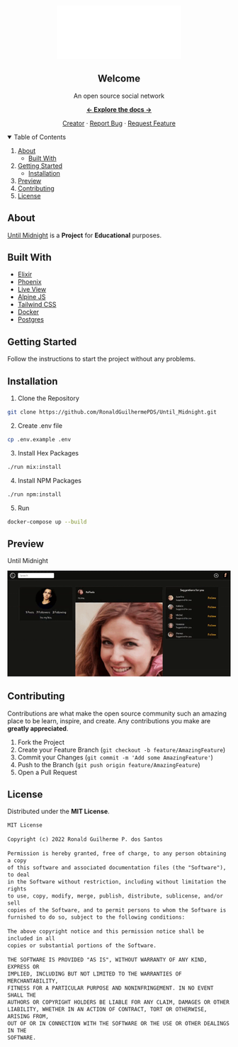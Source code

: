 <p align="center">

<a href="https://github.com/RonaldGuilhermePDS/Until_Midnight">

<p align="center">
<img src="./priv/static/images/logo.svg" alt="Elixir-Logo" width="280" height="120">
</p>
</a>

<h2 align="center">Welcome</h2>

<p align="center">
An open source social network
</p>

<p align="center"><a href="https://github.com/RonaldGuilhermePDS/Until_Midnight/find/master"><strong><- Explore the docs -></strong></a></p>

<p align="center">
<a href="https://github.com/RonaldGuilhermePDS">Creator</a>
·
<a href="https://github.com/RonaldGuilhermePDS/Until_Midnight/issues">Report Bug</a>
·
<a href="https://github.com/RonaldGuilhermePDS/Until_Midnight/pulls">Request Feature</a>
</p>

<details open="open">
<summary>Table of Contents</summary>
<ol>

<li>
<a href="#about">About</a>
<ul><li><a href="#built-with">Built With</a></li></ul>
</li>
<li>
<a href="#getting-started">Getting Started</a>
<ul><li><a href="#installation">Installation</a></li></ul>
</li>
<li><a href="#preview">Preview</a></li>
<li><a href="#contributing">Contributing</a></li>
<li><a href="#license">License</a></li>
</ol>
</details>

## About

<a href="https://github.com/RonaldGuilhermePDS/Until_Midnight">Until Midnight</a> is a **Project** for **Educational** purposes.

## Built With

* [Elixir](https://elixir-lang.org)
* [Phoenix](https://phoenixframework.org)
* [Live View](https://hexdocs.pm/phoenix_live_view/Phoenix.LiveView.html)
* [Alpine JS](https://alpinejs.dev)
* [Tailwind CSS](https://tailwindcss.com)
* [Docker](https://www.docker.com)
* [Postgres](https://www.postgresql.org)

## Getting Started

Follow the instructions to start the project without any problems.

## Installation

1. Clone the Repository
```sh
git clone https://github.com/RonaldGuilhermePDS/Until_Midnight.git
```
2. Create .env file
```sh
cp .env.example .env
```

3. Install Hex Packages
```sh
./run mix:install
```
4. Install NPM Packages
```sh
./run npm:install
```
5. Run
```sh
docker-compose up --build
```

## Preview

Until Midnight

<img src="./Demo.gif" />

## Contributing

Contributions are what make the open source community such an amazing place to be learn, inspire, and create. Any contributions you make are **greatly appreciated**.

1. Fork the Project
2. Create your Feature Branch (`git checkout -b feature/AmazingFeature`)
3. Commit your Changes (`git commit -m 'Add some AmazingFeature'`)
4. Push to the Branch (`git push origin feature/AmazingFeature`)
5. Open a Pull Request

## License

Distributed under the **MIT License**.

```LICENSE
MIT License

Copyright (c) 2022 Ronald Guilherme P. dos Santos

Permission is hereby granted, free of charge, to any person obtaining a copy
of this software and associated documentation files (the "Software"), to deal
in the Software without restriction, including without limitation the rights
to use, copy, modify, merge, publish, distribute, sublicense, and/or sell
copies of the Software, and to permit persons to whom the Software is
furnished to do so, subject to the following conditions:

The above copyright notice and this permission notice shall be included in all
copies or substantial portions of the Software.

THE SOFTWARE IS PROVIDED "AS IS", WITHOUT WARRANTY OF ANY KIND, EXPRESS OR
IMPLIED, INCLUDING BUT NOT LIMITED TO THE WARRANTIES OF MERCHANTABILITY,
FITNESS FOR A PARTICULAR PURPOSE AND NONINFRINGEMENT. IN NO EVENT SHALL THE
AUTHORS OR COPYRIGHT HOLDERS BE LIABLE FOR ANY CLAIM, DAMAGES OR OTHER
LIABILITY, WHETHER IN AN ACTION OF CONTRACT, TORT OR OTHERWISE, ARISING FROM,
OUT OF OR IN CONNECTION WITH THE SOFTWARE OR THE USE OR OTHER DEALINGS IN THE
SOFTWARE.
```

